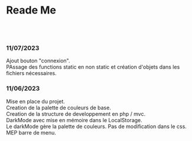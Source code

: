 <h1> Reade Me </h1>
<br><br>


<h3>11/07/2023</h3>
Ajout bouton "connexion".<br>
PAssage des functions static en non static et création d'objets dans les fichiers nécessaires.<br>


<h3>11/06/2023</h3>
Mise en place du projet.<br>
Creation de la palette de couleurs de base.<br>
Creation de la structure de developpement en php / mvc.<br>
DarkMode avec mise en mémoire dans le LocalStorage.<br>
Le darkMode gère la palette de couleurs. Pas de modification dans le css.<br>
MEP barre de menu.<br>
